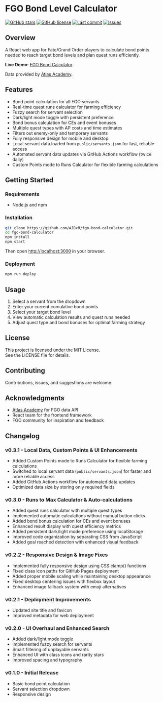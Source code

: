 # FGO Bond Level Calculator

[![GitHub stars](https://img.shields.io/github/stars/AJDxB/fgo-bond-calculator?style=flat-square)](https://github.com/AJDxB/fgo-bond-calculator/stargazers)
[![GitHub license](https://img.shields.io/github/license/AJDxB/fgo-bond-calculator?style=flat-square)](https://github.com/AJDxB/fgo-bond-calculator/blob/main/LICENSE)
[![Last commit](https://img.shields.io/github/last-commit/AJDxB/fgo-bond-calculator?style=flat-square)](https://github.com/AJDxB/fgo-bond-calculator/commits/main)
[![Issues](https://img.shields.io/github/issues/AJDxB/fgo-bond-calculator?style=flat-square)](https://github.com/AJDxB/fgo-bond-calculator/issues)

## Overview

A React web app for Fate/Grand Order players to calculate bond points needed to reach target bond levels and plan quest runs efficiently.

**Live Demo:** [FGO Bond Calculator](https://ajdxb.github.io/fgo-bond-calculator)

Data provided by [Atlas Academy](https://atlasacademy.io/).

## Features

- Bond point calculation for all FGO servants
- Real-time quest runs calculator for farming efficiency
- Fuzzy search for servant selection
- Dark/light mode toggle with persistent preference
- Bond bonus calculation for CEs and event bonuses
- Multiple quest types with AP costs and time estimates
- Filters out enemy-only and temporary servants
- Fully responsive design for mobile and desktop
- Local servant data loaded from `public/servants.json` for fast, reliable access
- Automated servant data updates via GitHub Actions workflow (twice daily)
- Custom Points mode to Runs Calculator for flexible farming calculations

## Getting Started

### Requirements

- Node.js and npm

### Installation

```bash
git clone https://github.com/AJDxB/fgo-bond-calculator.git
cd fgo-bond-calculator
npm install
npm start
```

Then open [http://localhost:3000](http://localhost:3000) in your browser.

### Deployment

```bash
npm run deploy
```

## Usage

1. Select a servant from the dropdown
2. Enter your current cumulative bond points
3. Select your target bond level
4. View automatic calculation results and quest runs needed
5. Adjust quest type and bond bonuses for optimal farming strategy

## License

This project is licensed under the MIT License.  
See the LICENSE file for details.

## Contributing

Contributions, issues, and suggestions are welcome.

## Acknowledgments

- [Atlas Academy](https://atlasacademy.io/) for FGO data API
- React team for the frontend framework
- FGO community for inspiration and feedback

## Changelog

### v0.3.1 - Local Data, Custom Points & UI Enhancements
- Added Custom Points mode to Runs Calculator for flexible farming calculations
- Switched to local servant data (`public/servants.json`) for faster and more reliable access
- Added GitHub Actions workflow for automated data updates
- Optimized data size by storing only required fields

### v0.3.0 - Runs to Max Calculator & Auto-calculations
- Added quest runs calculator with multiple quest types
- Implemented automatic calculations without manual button clicks
- Added bond bonus calculation for CEs and event bonuses
- Enhanced result display with quest efficiency metrics
- Added persistent dark/light mode preference using localStorage
- Improved code organization by separating CSS from JavaScript
- Added goal reached detection with enhanced visual feedback

### v0.2.2 - Responsive Design & Image Fixes
- Implemented fully responsive design using CSS clamp() functions
- Fixed class icon paths for GitHub Pages deployment
- Added proper mobile scaling while maintaining desktop appearance
- Fixed desktop centering issues with flexbox layout
- Enhanced image fallback system with emoji alternatives

### v0.2.1 - Deployment Improvements
- Updated site title and favicon
- Improved metadata for web deployment

### v0.2.0 - UI Overhaul and Enhanced Search
- Added dark/light mode toggle
- Implemented fuzzy search for servants
- Smart filtering of unplayable servants
- Enhanced UI with class icons and rarity stars
- Improved spacing and typography

### v0.1.0 - Initial Release
- Basic bond point calculation
- Servant selection dropdown
- Responsive design